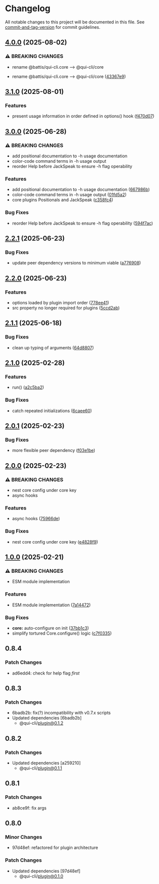 # Changelog

All notable changes to this project will be documented in this file. See [commit-and-tag-version](https://github.com/absolute-version/commit-and-tag-version) for commit guidelines.

## [4.0.0](https://github.com/battis/qui-cli/compare/core/4.0.0...core/4.0.0) (2025-08-02)

### ⚠ BREAKING CHANGES

- rename @battis/qui-cli.core --> @qui-cli/core

- rename @battis/qui-cli.core --> @qui-cli/core ([43367e9](https://github.com/battis/qui-cli/commit/43367e9d4316aa22fb28078e9436e6de35564f1f))

## [3.1.0](https://github.com/battis/qui-cli/compare/core/3.0.0...core/3.1.0) (2025-08-01)

### Features

- present usage information in order defined in options() hook ([f470d07](https://github.com/battis/qui-cli/commit/f470d07ed27a9c774d5622641a385e62e37bde80))

## [3.0.0](https://github.com/battis/qui-cli/compare/core/2.2.1...core/3.0.0) (2025-06-28)

### ⚠ BREAKING CHANGES

- add positional documentation to -h usage documentation
- color-code command terms in -h usage output
- reorder Help before JackSpeak to ensure -h flag operability

### Features

- add positional documentation to -h usage documentation ([667986b](https://github.com/battis/qui-cli/commit/667986b7036cabc3f45341b9b61283d142a2cb0a))
- color-code command terms in -h usage output ([01fd5a2](https://github.com/battis/qui-cli/commit/01fd5a2c6a08436a558f85343b7eec47556d1727))
- core plugins Positionals and JackSpeak ([c358fc4](https://github.com/battis/qui-cli/commit/c358fc437c1021a15a09b6c0be2fa8dfb9c9308a))

### Bug Fixes

- reorder Help before JackSpeak to ensure -h flag operability ([594f7ac](https://github.com/battis/qui-cli/commit/594f7ac93513bb55d714149f261a6e76c397931e))

## [2.2.1](https://github.com/battis/qui-cli/compare/core/2.2.0...core/2.2.1) (2025-06-23)

### Bug Fixes

- update peer dependency versions to minimum viable ([a776908](https://github.com/battis/qui-cli/commit/a7769085adef6da665da7a67cb143af1e0bba6be))

## [2.2.0](https://github.com/battis/qui-cli/compare/core/2.1.1...core/2.2.0) (2025-06-23)

### Features

- options loaded by plugin import order ([778ee41](https://github.com/battis/qui-cli/commit/778ee41442e190d1d20fdc31217bba13e82ef6a3))
- src property no longer required for plugins ([5ccd2ab](https://github.com/battis/qui-cli/commit/5ccd2ab67b618ec7121dacacc9fbf059f163f3b8))

## [2.1.1](https://github.com/battis/qui-cli/compare/core/2.1.0...core/2.1.1) (2025-06-18)

### Bug Fixes

- clean up typing of arguments ([64d8807](https://github.com/battis/qui-cli/commit/64d88075bdd5653f8ab84ab4e3f2805ab62748a2))

## [2.1.0](https://github.com/battis/qui-cli/compare/core/2.0.1...core/2.1.0) (2025-02-28)

### Features

- run() ([a2c5ba2](https://github.com/battis/qui-cli/commit/a2c5ba2f8de6c52a88c1cf75ac37f93b51fb8211))

### Bug Fixes

- catch repeated initializations ([6caee60](https://github.com/battis/qui-cli/commit/6caee60234874eaaafc6e4046cfa699a709c9421))

## [2.0.1](https://github.com/battis/qui-cli/compare/core/2.0.0...core/2.0.1) (2025-02-23)

### Bug Fixes

- more flexible peer dependency ([f03e1be](https://github.com/battis/qui-cli/commit/f03e1bef07af225fbebddc12b65d2a7bd3c81c0e))

## [2.0.0](https://github.com/battis/qui-cli/compare/core/1.0.0...core/2.0.0) (2025-02-23)

### ⚠ BREAKING CHANGES

- nest core config under core key
- async hooks

### Features

- async hooks ([75966de](https://github.com/battis/qui-cli/commit/75966de51050b7db91027d79072060607965139c))

### Bug Fixes

- nest core config under core key ([e4828f9](https://github.com/battis/qui-cli/commit/e4828f989cb5dfec45da2eafe62f57303803debe))

## [1.0.0](https://github.com/battis/qui-cli/compare/core/0.8.4...core/1.0.0) (2025-02-21)

### ⚠ BREAKING CHANGES

- ESM module implementation

### Features

- ESM module implementation ([7a14472](https://github.com/battis/qui-cli/commit/7a14472ec83aa6186beb4b7b8632cfd2df2c6d49))

### Bug Fixes

- **core:** auto-configure on init ([37bb1c3](https://github.com/battis/qui-cli/commit/37bb1c3b49e6ee9e698d42f1e8d20da380f14636))
- simplify tortured Core.configure() logic ([c7f0335](https://github.com/battis/qui-cli/commit/c7f03359bb4d12858775baa91a5bc4189fe86736))

## 0.8.4

### Patch Changes

- ad6edd4: check for help flag _first_

## 0.8.3

### Patch Changes

- 6badb2b: fix(?) incompatibility with v0.7.x scripts
- Updated dependencies [6badb2b]
  - @qui-cli/plugin@0.1.2

## 0.8.2

### Patch Changes

- Updated dependencies [a259210]
  - @qui-cli/plugin@0.1.1

## 0.8.1

### Patch Changes

- ab8ce9f: fix args

## 0.8.0

### Minor Changes

- 97d48ef: refactored for plugin architecture

### Patch Changes

- Updated dependencies [97d48ef]
  - @qui-cli/plugin@0.1.0
